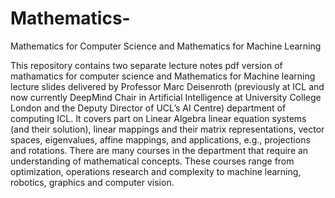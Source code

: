 # Mathematics-
Mathematics for Computer Science and Mathematics for Machine Learning


This repository contains two separate lecture notes pdf version of mathamatics for computer science and Mathematics for Machine learning lecture slides delivered by Professor Marc Deisenroth (previously at ICL and now currently DeepMind Chair in Artificial Intelligence at University College London and the Deputy Director of UCL’s AI Centre) department of computing ICL. It covers part on Linear Algebra linear equation systems (and their solution), linear mappings and their matrix representations, vector spaces, eigenvalues, affine mappings, and applications, e.g., projections and rotations.
There are many courses in the department that require an understanding of mathematical
concepts. These courses range from optimization, operations research and
complexity to machine learning, robotics, graphics and computer vision. 

